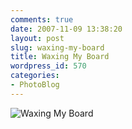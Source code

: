 ```yaml
---
comments: true
date: 2007-11-09 13:38:20
layout: post
slug: waxing-my-board
title: Waxing My Board
wordpress_id: 570
categories:
- PhotoBlog
---
```


![Waxing My Board](http://ryanfitzer.com/main/wp-content/uploads/2007/11/waxing-board.jpg)
